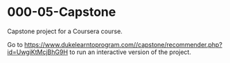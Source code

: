 # 000-05-Capstone
Capstone project for a Coursera course. 

Go to https://www.dukelearntoprogram.com//capstone/recommender.php?id=UwgiKtMcjBhG9H to run an interactive version of the project. 
